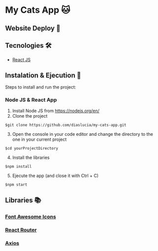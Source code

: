 # My Cats App 🐱

## Website Deploy 🏁

## Tecnologies 🛠️

- [React JS](https://es.reactjs.org/)

## Instalation & Ejecution 🚀

Steps to install and run the project:

### Node JS & React App

1. Install Node JS from https://nodejs.org/en/
2. Clone the project
```
$git clone https://github.com/diaslucia/my-cats-app.git
```
3. Open the console in your code editor and change the directory to the one in your current project
```
$cd yourProjectDirectory
```
4. Install the libraries
```
$npm install
```

5. Ejecute the app (and close it with Ctrl + C)
```
$npm start
```

## Libraries 📚

### [Font Awesome Icons](https://fontawesome.com/icons)
### [React Router](https://reactrouter.com/)
### [Axios](https://axios-http.com/)